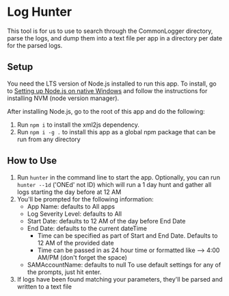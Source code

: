 # Log Hunter

This tool is for us to use to search through the CommonLogger directory, parse the logs, and dump them into a text file per app in a directory per date for the parsed logs.

## Setup

You need the LTS version of Node.js installed to run this app.
To install, go to [Setting up Node.js on native Windows](https://learn.microsoft.com/en-us/windows/dev-environment/javascript/nodejs-on-windows#install-nvm-windows-nodejs-and-npm)
and follow the instructions for installing NVM (node version manager).

After installing Node.js, go to the root of this app and do the following:

1. Run `npm i` to install the xml2js dependency.
2. Run `npm i -g .` to install this app as a global npm package that can be run from any directory

## How to Use

1. Run `hunter` in the command line to start the app. Optionally, you can run `hunter --1d` ('ONEd' not ID) which will run a 1 day hunt and gather all logs starting the day before at 12 AM
2. You'll be prompted for the following information:
    - App Name:             defaults to All apps
    - Log Severity Level:   defaults to All
    - Start Date:           defaults to 12 AM of the day before End Date
    - End Date:             defaults to the current dateTime
        - Time can be specified as part of Start and End Date. Defaults to 12 AM of the provided date
        - Time can be passed in as 24 hour time or formatted like --> 4:00 AM/PM (don't forget the space)
    - SAMAccountName:       defaults to null
    To use default settings for any of the prompts, just hit enter.
3. If logs have been found matching your parameters, they'll be parsed and written to a text file